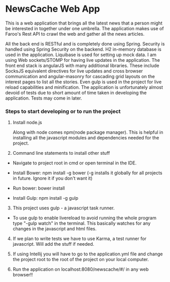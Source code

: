 # NewsCache Web App

This is a web application that brings all the latest news that a person might be interested in together under one umbrella.
The application makes use of Faroo's Rest API to crawl the web and gather all the news articles.

All the back end is RESTful and is completely done using Spring. Security is handled using Spring Security on the backend. H2 in-memory
database is used in the application. Liquibase is used for setting up mock data. I am using Web sockets/STOMP for having live updates in the application. The front end stack is angularJS
with many additional libraries. These include SocksJS equivalent directives for live updates and cross browser communication and angular-masonry
for cascading grid layouts on the interest pages to list all the stories. Even gulp is used in the project for live reload capabilities and
minification. The application is unfortunately almost devoid of tests due to short amount of time taken in developing the application. Tests
may come in later.


### Steps to start developing or to run the project

 1. Install node.js

    Along with node comes npm(node package manager). This is helpful in installing all the javascript modules and dependencies
    needed for the project.

 2. Command line statements to install other stuff

   * Navigate to project root in cmd or open terminal in the IDE.

   * Install Bower: npm install -g bower (-g installs it globally for all projects in future. Ignore it if you don't want it)

   * Run bower: bower install

   * Install Gulp: npm install -g gulp

 3. This project uses gulp - a javascript task runner.

   * To use gulp to enable livereload to avoid running the whole program type "-gulp watch" in the terminal.
     This basically watches for any changes in the javascript and html files.

 4. If we plan to write tests we have to use Karma, a test runner for javascript.
    Will add the stuff if needed.

 5. If using Intellij you will have to go to the application.yml file and change the project root to the root of the project
    on your local computer.

 6. Run the application on localhost:8080/newscache/#/ in any web browser!!